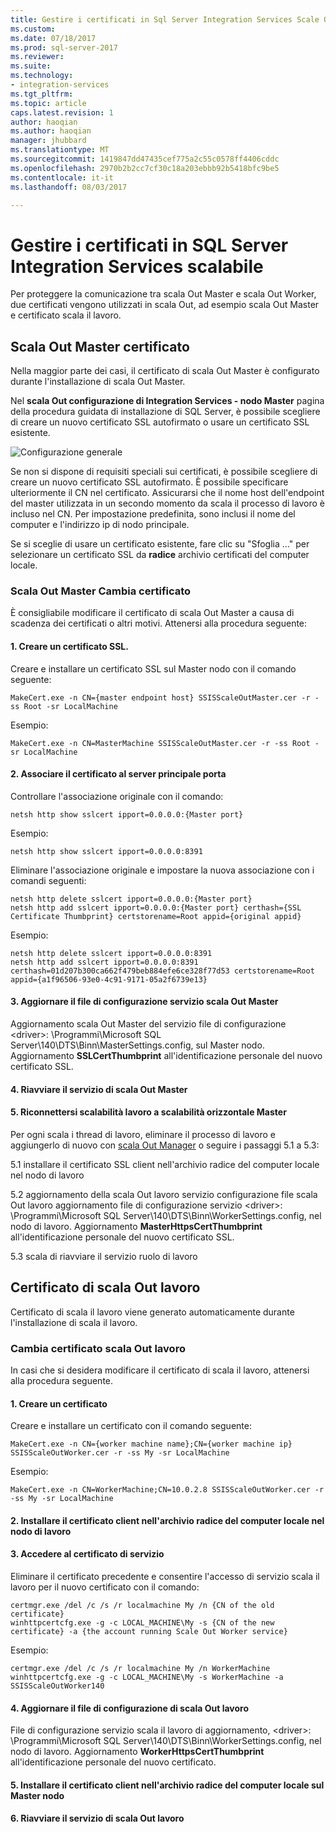 ```yaml
---
title: Gestire i certificati in Sql Server Integration Services Scale Out | Documenti Microsoft
ms.custom: 
ms.date: 07/18/2017
ms.prod: sql-server-2017
ms.reviewer: 
ms.suite: 
ms.technology:
- integration-services
ms.tgt_pltfrm: 
ms.topic: article
caps.latest.revision: 1
author: haoqian
ms.author: haoqian
manager: jhubbard
ms.translationtype: MT
ms.sourcegitcommit: 1419847dd47435cef775a2c55c0578ff4406cddc
ms.openlocfilehash: 2970b2b2cc7cf30c18a203ebbb92b5418bfc9be5
ms.contentlocale: it-it
ms.lasthandoff: 08/03/2017

---
```

# <a name="deal-with-certificates-in-sql-server-integration-services-scale-out"></a>Gestire i certificati in SQL Server Integration Services scalabile

Per proteggere la comunicazione tra scala Out Master e scala Out Worker, due certificati vengono utilizzati in scala Out, ad esempio scala Out Master e certificato scala il lavoro. 

## <a name="scale-out-master-certificate"></a>Scala Out Master certificato

Nella maggior parte dei casi, il certificato di scala Out Master è configurato durante l'installazione di scala Out Master.

Nel **scala Out configurazione di Integration Services - nodo Master** pagina della procedura guidata di installazione di SQL Server, è possibile scegliere di creare un nuovo certificato SSL autofirmato o usare un certificato SSL esistente.

![Configurazione generale](media/master-config.PNG)

Se non si dispone di requisiti speciali sui certificati, è possibile scegliere di creare un nuovo certificato SSL autofirmato. È possibile specificare ulteriormente il CN nel certificato. Assicurarsi che il nome host dell'endpoint del master utilizzata in un secondo momento da scala il processo di lavoro è incluso nel CN. Per impostazione predefinita, sono inclusi il nome del computer e l'indirizzo ip di nodo principale. 

Se si sceglie di usare un certificato esistente, fare clic su "Sfoglia …" per selezionare un certificato SSL da **radice** archivio certificati del computer locale.

### <a name="change-scale-out-master-certificate"></a>Scala Out Master Cambia certificato

È consigliabile modificare il certificato di scala Out Master a causa di scadenza dei certificati o altri motivi. Attenersi alla procedura seguente:

#### <a name="1-create-a-ssl-certificate"></a>1. Creare un certificato SSL.
Creare e installare un certificato SSL sul Master nodo con il comando seguente:
```dos
MakeCert.exe -n CN={master endpoint host} SSISScaleOutMaster.cer -r -ss Root -sr LocalMachine
```
Esempio:
```dos
MakeCert.exe -n CN=MasterMachine SSISScaleOutMaster.cer -r -ss Root -sr LocalMachine
```

#### <a name="2-bind-the-certificate-to-master-port"></a>2. Associare il certificato al server principale porta
Controllare l'associazione originale con il comando:
```dos
netsh http show sslcert ipport=0.0.0.0:{Master port}
```
Esempio:
```dos
netsh http show sslcert ipport=0.0.0.0:8391
```
Eliminare l'associazione originale e impostare la nuova associazione con i comandi seguenti:
```dos
netsh http delete sslcert ipport=0.0.0.0:{Master port}
netsh http add sslcert ipport=0.0.0.0:{Master port} certhash={SSL Certificate Thumbprint} certstorename=Root appid={original appid}
```
Esempio:
```dos
netsh http delete sslcert ipport=0.0.0.0:8391
netsh http add sslcert ipport=0.0.0.0:8391 certhash=01d207b300ca662f479beb884efe6ce328f77d53 certstorename=Root appid={a1f96506-93e0-4c91-9171-05a2f6739e13}
```
#### <a name="3-update-scale-out-master-service-configuration-file"></a>3. Aggiornare il file di configurazione servizio scala Out Master
Aggiornamento scala Out Master del servizio file di configurazione \<driver\>: \Programmi\Microsoft SQL Server\140\DTS\Binn\MasterSettings.config, sul Master nodo. Aggiornamento **SSLCertThumbprint** all'identificazione personale del nuovo certificato SSL.

#### <a name="4-restart-scale-out-master-service"></a>4. Riavviare il servizio di scala Out Master

#### <a name="5-reconnect-scale-out-worker-to-scale-out-master"></a>5. Riconnettersi scalabilità lavoro a scalabilità orizzontale Master
Per ogni scala i thread di lavoro, eliminare il processo di lavoro e aggiungerlo di nuovo con [scala Out Manager](integration-services-ssis-scale-out-manager.md) o seguire i passaggi 5.1 a 5.3:

5.1 installare il certificato SSL client nell'archivio radice del computer locale nel nodo di lavoro

5.2 aggiornamento della scala Out lavoro servizio configurazione file scala Out lavoro aggiornamento file di configurazione servizio \<driver\>: \Programmi\Microsoft SQL Server\140\DTS\Binn\WorkerSettings.config, nel nodo di lavoro. Aggiornamento **MasterHttpsCertThumbprint** all'identificazione personale del nuovo certificato SSL.

5.3 scala di riavviare il servizio ruolo di lavoro


## <a name="scale-out-worker-certificate"></a>Certificato di scala Out lavoro

Certificato di scala il lavoro viene generato automaticamente durante l'installazione di scala il lavoro. 

### <a name="change-scale-out-worker-certificate"></a>Cambia certificato scala Out lavoro

In casi che si desidera modificare il certificato di scala il lavoro, attenersi alla procedura seguente.

#### <a name="1-create-a-certificate"></a>1. Creare un certificato
Creare e installare un certificato con il comando seguente:
```dos
MakeCert.exe -n CN={worker machine name};CN={worker machine ip} SSISScaleOutWorker.cer -r -ss My -sr LocalMachine
```
Esempio:
```dos
MakeCert.exe -n CN=WorkerMachine;CN=10.0.2.8 SSISScaleOutWorker.cer -r -ss My -sr LocalMachine
```
#### <a name="2-install-the-client-certificate-to-the-root-store-of-local-machine-on-worker-node"></a>2. Installare il certificato client nell'archivio radice del computer locale nel nodo di lavoro

#### <a name="3-give-service-access-to-the-certificate"></a>3. Accedere al certificato di servizio
Eliminare il certificato precedente e consentire l'accesso di servizio scala il lavoro per il nuovo certificato con il comando:
```dos
certmgr.exe /del /c /s /r localmachine My /n {CN of the old certificate}
winhttpcertcfg.exe -g -c LOCAL_MACHINE\My -s {CN of the new certificate} -a {the account running Scale Out Worker service}
```
Esempio:
```dos
certmgr.exe /del /c /s /r localmachine My /n WorkerMachine
winhttpcertcfg.exe -g -c LOCAL_MACHINE\My -s WorkerMachine -a SSISScaleOutWorker140
```
#### <a name="4-update-scale-out-worker-configuration-file"></a>4. Aggiornare il file di configurazione di scala Out lavoro
File di configurazione servizio scala il lavoro di aggiornamento, \<driver\>: \Programmi\Microsoft SQL Server\140\DTS\Binn\WorkerSettings.config, nel nodo di lavoro. Aggiornamento **WorkerHttpsCertThumbprint** all'identificazione personale del nuovo certificato.

#### <a name="5-install-the-client-certificate-to-the-root-store-of-local-machine-on-master-node"></a>5. Installare il certificato client nell'archivio radice del computer locale sul Master nodo

#### <a name="6-restart-scale-out-worker-service"></a>6. Riavviare il servizio di scala Out lavoro
